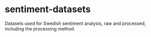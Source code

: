 # sentiment-datasets
Datasets used for Swedish sentiment analysis, raw and processed, including the processing method. 
